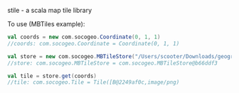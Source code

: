 stile - a scala map tile library

To use (MBTiles example):

```scala
val coords = new com.socogeo.Coordinate(0, 1, 1)
//coords: com.socogeo.Coordinate = Coordinate(0, 1, 1)

val store = new com.socogeo.MBTileStore("/Users/scooter/Downloads/geography-class.mbtiles")
//store: com.socogeo.MBTileStore = com.socogeo.MBTileStore@b66ddf3

val tile = store.get(coords)
//tile: com.socogeo.Tile = Tile([B@2249af0c,image/png)
```

